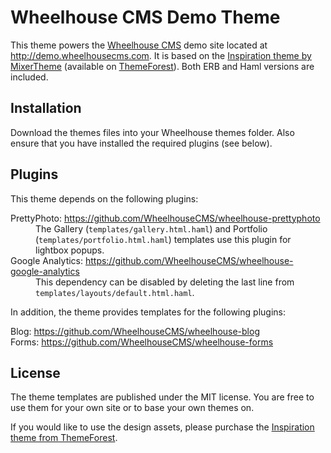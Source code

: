 Wheelhouse CMS Demo Theme
=========================

This theme powers the [Wheelhouse CMS](https://www.wheelhousecms.com) demo site located at http://demo.wheelhousecms.com.
It is based on the [Inspiration theme by MixerTheme](http://themeforest.net/item/inspiration-premium-xhtmlcss-template/539797) (available on [ThemeForest](http://themeforest.net/)). Both ERB and Haml versions are included.


Installation
------------

Download the themes files into your Wheelhouse themes folder.
Also ensure that you have installed the required plugins (see below).


Plugins
-------

This theme depends on the following plugins:

<dl>
  <dt>PrettyPhoto: <a href="https://github.com/WheelhouseCMS/wheelhouse-prettyphoto">https://github.com/WheelhouseCMS/wheelhouse-prettyphoto</a></dt>
  <dd>The Gallery (<code>templates/gallery.html.haml</code>) and Portfolio (<code>templates/portfolio.html.haml</code>) templates use this plugin for lightbox popups.</dd>
  
  <dt>Google Analytics: <a href="https://github.com/WheelhouseCMS/wheelhouse-google-analytics">https://github.com/WheelhouseCMS/wheelhouse-google-analytics</a></dt>
  <dd>This dependency can be disabled by deleting the last line from <code>templates/layouts/default.html.haml</code>.</dd>
</dl>


In addition, the theme provides templates for the following plugins:

<dl>
  <dt>Blog: <a href="https://github.com/WheelhouseCMS/wheelhouse-blog">https://github.com/WheelhouseCMS/wheelhouse-blog</a></dt>
  <dt>Forms: <a href="https://github.com/WheelhouseCMS/wheelhouse-forms">https://github.com/WheelhouseCMS/wheelhouse-forms</a></dt>
</dl>


License
-------

The theme templates are published under the MIT license. You are free to use them for your own site or to base your own themes on.

If you would like to use the design assets, please purchase the [Inspiration theme from ThemeForest](http://themeforest.net/item/inspiration-premium-xhtmlcss-template/539797).
